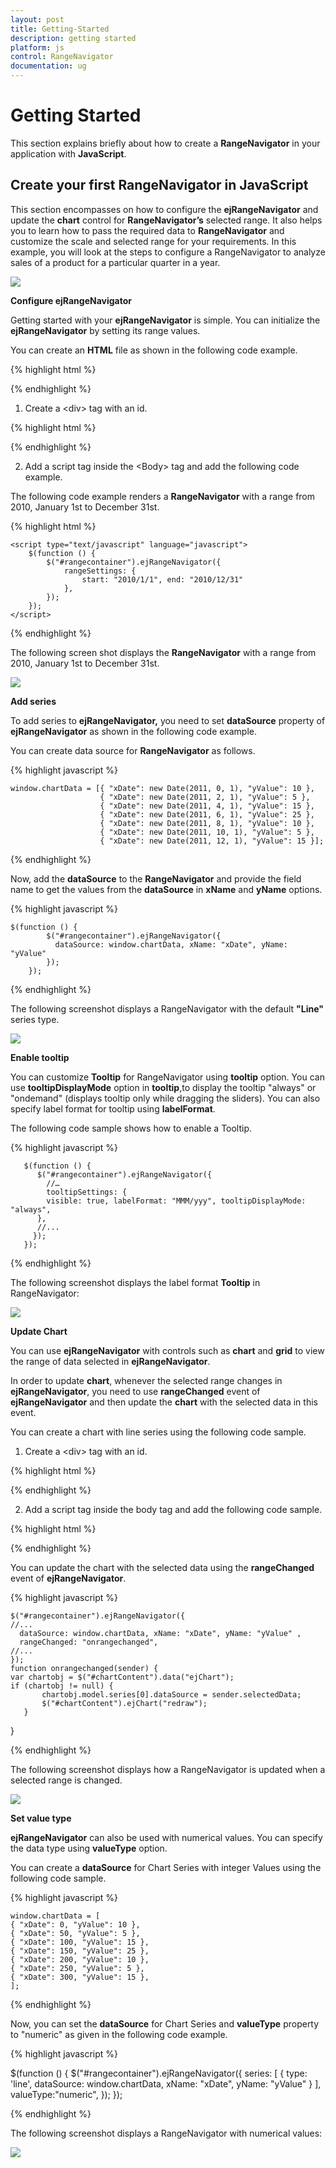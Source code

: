 ```yaml
---
layout: post
title: Getting-Started
description: getting started
platform: js
control: RangeNavigator
documentation: ug
---
```


# Getting Started

This section explains briefly about how to create a **RangeNavigator** in your application with **JavaScript**.

## Create your first RangeNavigator in JavaScript

This section encompasses on how to configure the **ejRangeNavigator** and update the **chart** control for **RangeNavigator’s** selected range. It also helps you to learn how to pass the required data to **RangeNavigator** and customize the scale and selected range for your requirements. In this example, you will look at the steps to configure a RangeNavigator to analyze sales of a product for a particular quarter in a year.



![](/js/RangeNavigator/Getting-Started_images/Getting-Started_img1.png) 

**Configure ejRangeNavigator**

Getting started with your **ejRangeNavigator** is simple. You can initialize the **ejRangeNavigator** by setting its range values.

You can create an **HTML** file as shown in the following code example.

{% highlight html %}


<!DOCTYPE html>
<html>
<head>
<script src="http://cdn.syncfusion.com/js/assets/external/jquery-1.10.2.min.js" type="text/javascript"></script>
<script src="http://ajax.aspnetcdn.com/ajax/globalize/0.1.1/globalize.min.js"></script>
<script src="http://cdn.syncfusion.com/{{ site.releaseversion }}/js/web/ej.web.all.min.js" type="text/javascript"></script>
</head>
<body></body>
</html>


{% endhighlight %}



1. Create a &lt;div&gt; tag with an id.



{% highlight html %}

<body>
<div id="rangecontainer"  ></div>
</body>


{% endhighlight %}



2. Add a script tag inside the &lt;Body&gt; tag and add the following code example.  

The following code example renders a **RangeNavigator** with a range from 2010, January 1st to December 31st.

{% highlight html %}


    <script type="text/javascript" language="javascript">
        $(function () {
            $("#rangecontainer").ejRangeNavigator({
                rangeSettings: {
                    start: "2010/1/1", end: "2010/12/31"
                },
            });
        });
    </script>


{% endhighlight %}



The following screen shot displays the **RangeNavigator** with a range from 2010, January 1st to December 31st.



![](/js/RangeNavigator/Getting-Started_images/Getting-Started_img2.png) 

**Add series**

To add series to **ejRangeNavigator,** you need to set **dataSource** property of **ejRangeNavigator** as shown in the following code example. 

You can create data source for **RangeNavigator** as follows.

{% highlight javascript %}

    window.chartData = [{ "xDate": new Date(2011, 0, 1), "yValue": 10 },
                        { "xDate": new Date(2011, 2, 1), "yValue": 5 },
                        { "xDate": new Date(2011, 4, 1), "yValue": 15 },
                        { "xDate": new Date(2011, 6, 1), "yValue": 25 },
                        { "xDate": new Date(2011, 8, 1), "yValue": 10 },
                        { "xDate": new Date(2011, 10, 1), "yValue": 5 },
                        { "xDate": new Date(2011, 12, 1), "yValue": 15 }];

{% endhighlight %}


Now, add the **dataSource** to the **RangeNavigator** and provide the field name to get the values from the **dataSource** in **xName** and **yName** options.

{% highlight javascript %}

    $(function () {
            $("#rangecontainer").ejRangeNavigator({
              dataSource: window.chartData, xName: "xDate", yName: "yValue"      
            });
        });


{% endhighlight %}


The following screenshot displays a RangeNavigator with the default **"Line"** series type.



![](/js/RangeNavigator/Getting-Started_images/Getting-Started_img3.png) 

**Enable tooltip**

You can customize **Tooltip** for RangeNavigator using **tooltip** option. You can use **tooltipDisplayMode** option in **tooltip**,to display the tooltip "always" or "ondemand" (displays tooltip only while dragging the sliders). You can also specify label format for tooltip using **labelFormat**.

The following code sample shows how to enable a Tooltip.

{% highlight javascript %}


       $(function () {
          $("#rangecontainer").ejRangeNavigator({
            //…
            tooltipSettings: {
            visible: true, labelFormat: "MMM/yyy", tooltipDisplayMode: "always",
          },
          //...         
         });
       });



{% endhighlight %}

The following screenshot displays the label format **Tooltip** in RangeNavigator:

![](/js/RangeNavigator/Getting-Started_images/Getting-Started_img4.png) 

**Update Chart**

You can use **ejRangeNavigator** with controls such as **chart** and **grid** to view the range of data selected in **ejRangeNavigator**. 

In order to update **chart**, whenever the selected range changes in **ejRangeNavigator**, you need to use **rangeChanged** event of **ejRangeNavigator** and then update the **chart** with the selected data in this event. 

You can create a chart with line series using the following code sample.

1. Create a &lt;div&gt; tag with an id.



{% highlight html %}

<body>
<div id=" chartContent "></div>
</body>


{% endhighlight %}



2. Add a script tag inside the body tag and add the following code sample. 



{% highlight html %}

  <body>
<script type="text/javascript" language="javascript ">
$(function () {
      $("#chartContent").ejChart(
      {
         title:{ text:"Sales Analysis"},
         legend: { visible: true, position: 'top' },
         primaryYAxis: {
                    title: { text: "Sales(Million)" }
                },
         series: [
           {
             name: 'Product A', type: 'line',
             dataSource: window.chartData, xName: "xDate", yName: "yValue"
           }                           
         ],
       });
   });
</script>
</body>



{% endhighlight %}


You can update the chart with the selected data using the **rangeChanged** event of **ejRangeNavigator**.

{% highlight javascript %}

    $("#rangecontainer").ejRangeNavigator({
    //...
      dataSource: window.chartData, xName: "xDate", yName: "yValue" ,
      rangeChanged: "onrangechanged",
    //...
    });
    function onrangechanged(sender) {
    var chartobj = $("#chartContent").data("ejChart");
    if (chartobj != null) {
           chartobj.model.series[0].dataSource = sender.selectedData;
           $("#chartContent").ejChart("redraw");
       }
   }

{% endhighlight %}


The following screenshot displays how a RangeNavigator is updated when a selected range is changed.



![](/js/RangeNavigator/Getting-Started_images/Getting-Started_img5.png) 

**Set value type**

**ejRangeNavigator** can also be used with numerical values. You can specify the data type using **valueType** option. 

You can create a **dataSource** for Chart Series with integer Values using the following code sample.

{% highlight javascript %}


    window.chartData = [
    { "xDate": 0, "yValue": 10 },
    { "xDate": 50, "yValue": 5 },
    { "xDate": 100, "yValue": 15 },
    { "xDate": 150, "yValue": 25 },
    { "xDate": 200, "yValue": 10 },
    { "xDate": 250, "yValue": 5 },
    { "xDate": 300, "yValue": 15 },
    ];


{% endhighlight %}

Now, you can set the **dataSource** for Chart Series and **valueType** property to "numeric" as given in the following code example.

{% highlight javascript %}

$(function () {
          $("#rangecontainer").ejRangeNavigator({
            series: [
            {
              type: 'line',
              dataSource: window.chartData, xName: "xDate", yName: "yValue" 
            }
            ],
            valueType:"numeric",
          });
       });



{% endhighlight %}


The following screenshot displays a RangeNavigator with numerical values:



![](/js/RangeNavigator/Getting-Started_images/Getting-Started_img6.png) 

